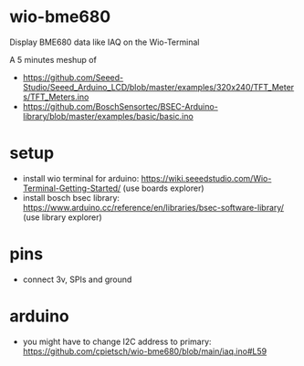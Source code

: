 # wio-bme680
Display BME680 data like IAQ on the Wio-Terminal 

A 5 minutes meshup of 
- https://github.com/Seeed-Studio/Seeed_Arduino_LCD/blob/master/examples/320x240/TFT_Meters/TFT_Meters.ino
- https://github.com/BoschSensortec/BSEC-Arduino-library/blob/master/examples/basic/basic.ino

# setup
- install wio terminal for arduino: https://wiki.seeedstudio.com/Wio-Terminal-Getting-Started/ (use boards explorer)
- install bosch bsec library: https://www.arduino.cc/reference/en/libraries/bsec-software-library/ (use library explorer)

# pins
- connect 3v, SPIs and ground

# arduino
- you might have to change I2C address to primary: https://github.com/cpietsch/wio-bme680/blob/main/iaq.ino#L59
